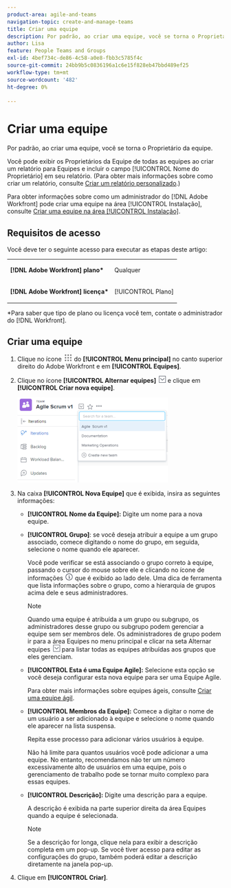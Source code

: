 ```yaml
---
product-area: agile-and-teams
navigation-topic: create-and-manage-teams
title: Criar uma equipe
description: Por padrão, ao criar uma equipe, você se torna o Proprietário da equipe.
author: Lisa
feature: People Teams and Groups
exl-id: 4bef734c-de86-4c58-a0e8-fbb3c5785f4c
source-git-commit: 24bb9b5c0836196a1c6e15f828eb47bbd489ef25
workflow-type: tm+mt
source-wordcount: '482'
ht-degree: 0%

---
```


# Criar uma equipe

Por padrão, ao criar uma equipe, você se torna o Proprietário da equipe.

Você pode exibir os Proprietários da Equipe de todas as equipes ao criar um relatório para Equipes e incluir o campo [!UICONTROL Nome do Proprietário] em seu relatório. (Para obter mais informações sobre como criar um relatório, consulte [Criar um relatório personalizado](../../reports-and-dashboards/reports/creating-and-managing-reports/create-custom-report.md).)

Para obter informações sobre como um administrador do [!DNL Adobe Workfront] pode criar uma equipe na área [!UICONTROL Instalação], consulte [Criar uma equipe na área [!UICONTROL Instalação]](../../administration-and-setup/add-users/create-and-manage-teams/create-a-team-from-setup.md).

## Requisitos de acesso

Você deve ter o seguinte acesso para executar as etapas deste artigo:

<table style="table-layout:auto"> 
 <col> 
 </col> 
 <col> 
 </col> 
 <tbody> 
  <tr> 
   <td role="rowheader"><strong>[!DNL Adobe Workfront] plano*</strong></td> 
   <td> <p>Qualquer</p> </td> 
  </tr> 
  <tr> 
   <td role="rowheader"><strong>[!DNL Adobe Workfront] licença*</strong></td> 
   <td> <p>[!UICONTROL Plano] </p> </td> 
  </tr> 
 </tbody> 
</table>

&#42;Para saber que tipo de plano ou licença você tem, contate o administrador do [!DNL Workfront].

## Criar uma equipe

1. Clique no ícone ![](assets/main-menu-icon.png) do **[!UICONTROL Menu principal]** no canto superior direito do Adobe Workfront e em **[!UICONTROL Equipes]**.

1. Clique no ícone **[!UICONTROL Alternar equipes]** ![Ícone Alternar equipe](assets/switch-team-icon.png) e clique em **[!UICONTROL Criar nova equipe]**.

   ![Selecione Criar nova equipe.](assets/create-new-team-350x198.png)

1. Na caixa **[!UICONTROL Nova Equipe]** que é exibida, insira as seguintes informações:

   * **[!UICONTROL Nome da Equipe]:** Digite um nome para a nova equipe.
   * **[!UICONTROL Grupo]**: se você deseja atribuir a equipe a um grupo associado, comece digitando o nome do grupo, em seguida, selecione o nome quando ele aparecer.

     Você pode verificar se está associando o grupo correto à equipe, passando o cursor do mouse sobre ele e clicando no ícone de informações ![](assets/info-icon.png) que é exibido ao lado dele. Uma dica de ferramenta que lista informações sobre o grupo, como a hierarquia de grupos acima dele e seus administradores.

     >[!NOTE]
     >
     >Quando uma equipe é atribuída a um grupo ou subgrupo, os administradores desse grupo ou subgrupo podem gerenciar a equipe sem ser membros dele. Os administradores de grupo podem ir para a área Equipes no menu principal e clicar na seta Alternar equipes ![Ícone Alternar equipe](assets/switch-team-icon.png) para listar todas as equipes atribuídas aos grupos que eles gerenciam.

   * **[!UICONTROL Esta é uma Equipe Agile]:** Selecione esta opção se você deseja configurar esta nova equipe para ser uma Equipe Agile.

     Para obter mais informações sobre equipes ágeis, consulte [Criar uma equipe ágil](../../agile/get-started-with-agile-in-workfront/create-an-agile-team.md).

   * **[!UICONTROL Membros da Equipe]:** Comece a digitar o nome de um usuário a ser adicionado à equipe e selecione o nome quando ele aparecer na lista suspensa.

     Repita esse processo para adicionar vários usuários à equipe.

     Não há limite para quantos usuários você pode adicionar a uma equipe. No entanto, recomendamos não ter um número excessivamente alto de usuários em uma equipe, pois o gerenciamento de trabalho pode se tornar muito complexo para essas equipes.

   * **[!UICONTROL Descrição]:** Digite uma descrição para a equipe.

     A descrição é exibida na parte superior direita da área Equipes quando a equipe é selecionada.

     >[!NOTE]
     >
     >Se a descrição for longa, clique nela para exibir a descrição completa em um pop-up. Se você tiver acesso para editar as configurações do grupo, também poderá editar a descrição diretamente na janela pop-up.

1. Clique em **[!UICONTROL Criar]**.
